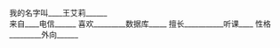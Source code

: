 我的名字叫____王艾莉______                   
来自____电信______
喜欢_________数据库_____
擅长___________听课____
性格_________外向______





